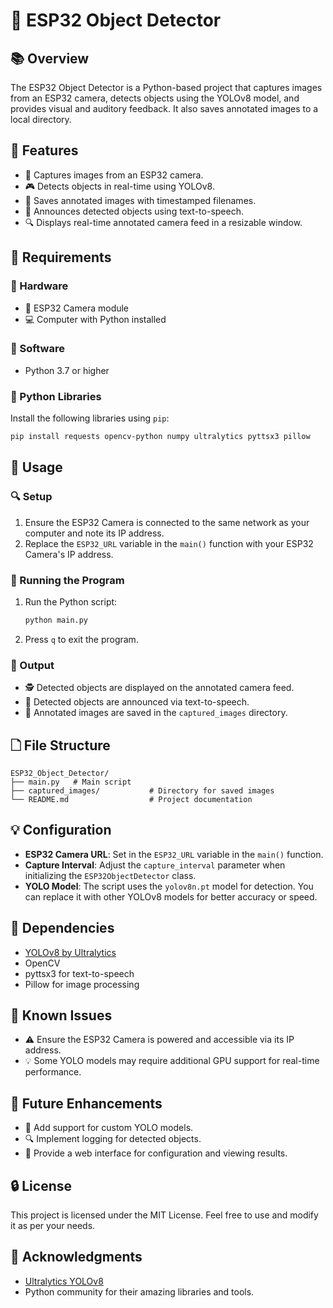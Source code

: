 # 🚀 ESP32 Object Detector

## 📚 Overview
The ESP32 Object Detector is a Python-based project that captures images from an ESP32 camera, detects objects using the YOLOv8 model, and provides visual and auditory feedback. It also saves annotated images to a local directory.

## 🔧 Features
- 📸 Captures images from an ESP32 camera.
- 🎮 Detects objects in real-time using YOLOv8.
- 🔗 Saves annotated images with timestamped filenames.
- 🎤 Announces detected objects using text-to-speech.
- 🔍 Displays real-time annotated camera feed in a resizable window.

## 📝 Requirements

### 🔧 Hardware
- 🚒 ESP32 Camera module
- 💻 Computer with Python installed

### 🔧 Software
- Python 3.7 or higher

### 🔧 Python Libraries
Install the following libraries using `pip`:
```bash
pip install requests opencv-python numpy ultralytics pyttsx3 pillow
```

## 🚀 Usage

### 🔍 Setup
1. Ensure the ESP32 Camera is connected to the same network as your computer and note its IP address.
2. Replace the `ESP32_URL` variable in the `main()` function with your ESP32 Camera's IP address.

### 🔧 Running the Program
1. Run the Python script:
   ```bash
   python main.py
   ```
2. Press `q` to exit the program.

### 🔗 Output
- 🕵️ Detected objects are displayed on the annotated camera feed.
- 🎤 Detected objects are announced via text-to-speech.
- 📂 Annotated images are saved in the `captured_images` directory.

## 🗋 File Structure
```
ESP32_Object_Detector/
├── main.py   # Main script
├── captured_images/           # Directory for saved images
└── README.md                  # Project documentation
```

## 💡 Configuration
- **ESP32 Camera URL**: Set in the `ESP32_URL` variable in the `main()` function.
- **Capture Interval**: Adjust the `capture_interval` parameter when initializing the `ESP32ObjectDetector` class.
- **YOLO Model**: The script uses the `yolov8n.pt` model for detection. You can replace it with other YOLOv8 models for better accuracy or speed.

## 🫠 Dependencies
- [YOLOv8 by Ultralytics](https://github.com/ultralytics/ultralytics)
- OpenCV
- pyttsx3 for text-to-speech
- Pillow for image processing

## 🚫 Known Issues
- ⚠️ Ensure the ESP32 Camera is powered and accessible via its IP address.
- 💡 Some YOLO models may require additional GPU support for real-time performance.

## 🎯 Future Enhancements
- 🔧 Add support for custom YOLO models.
- 🔍 Implement logging for detected objects.
- 🚀 Provide a web interface for configuration and viewing results.

## 🔒 License
This project is licensed under the MIT License. Feel free to use and modify it as per your needs.

## 🙏 Acknowledgments
- [Ultralytics YOLOv8](https://github.com/ultralytics/ultralytics)
- Python community for their amazing libraries and tools.

